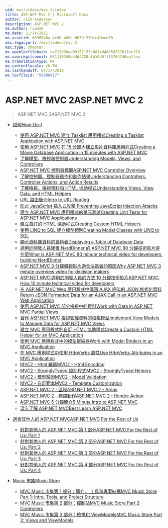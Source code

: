 ```yaml
---
uid: mvc/videos/mvc-2/index
title: ASP.NET MVC 2 | Microsoft Docs
author: rick-anderson
description: ASP.NET MVC 2
ms.author: riande
ms.date: 11/14/2011
ms.assetid: 68968b8a-4f60-449e-8639-978fc40aed70
msc.legacyurl: /mvc/videos/mvc-2
msc.type: chapter
ms.openlocfilehash: aa713d30ad09152155e0834d40d5d757b1fecf78
ms.sourcegitcommit: 0f1119340e4464720cfd16d0ff15764746ea1fea
ms.translationtype: MT
ms.contentlocale: zh-TW
ms.lasthandoff: 04/17/2019
ms.locfileid: "59386017"
---
```

# <a name="aspnet-mvc-2"></a><span data-ttu-id="c6994-103">ASP.NET MVC 2</span><span class="sxs-lookup"><span data-stu-id="c6994-103">ASP.NET MVC 2</span></span>

> <span data-ttu-id="c6994-104">ASP.NET MVC 2</span><span class="sxs-lookup"><span data-stu-id="c6994-104">ASP.NET MVC 2</span></span>


- [<span data-ttu-id="c6994-105">如何</span><span class="sxs-lookup"><span data-stu-id="c6994-105">How-Do-I</span></span>](how-do-i/index.md)

    - [<span data-ttu-id="c6994-106">使用 ASP.NET MVC 建立 Tasklist 應用程式</span><span class="sxs-lookup"><span data-stu-id="c6994-106">Creating a Tasklist Application with ASP.NET MVC</span></span>](how-do-i/creating-a-tasklist-application-with-aspnet-mvc.md)
    - [<span data-ttu-id="c6994-107">使用 ASP.NET MVC 在 15 分鐘內建立影片資料庫應用程式</span><span class="sxs-lookup"><span data-stu-id="c6994-107">Creating a Movie Database Application in 15 minutes with ASP.NET MVC</span></span>](how-do-i/creating-a-movie-database-application-in-15-minutes-with-aspnet-mvc.md)
    - [<span data-ttu-id="c6994-108">了解模型、檢視和控制器</span><span class="sxs-lookup"><span data-stu-id="c6994-108">Understanding Models, Views, and Controllers</span></span>](how-do-i/understanding-models-views-and-controllers.md)
    - [<span data-ttu-id="c6994-109">ASP.NET MVC 控制器概觀</span><span class="sxs-lookup"><span data-stu-id="c6994-109">ASP.NET MVC Controller Overview</span></span>](how-do-i/aspnet-mvc-controller-overview.md)
    - [<span data-ttu-id="c6994-110">了解控制器、控制器動作和動作結果</span><span class="sxs-lookup"><span data-stu-id="c6994-110">Understanding Controllers, Controller Actions, and Action Results</span></span>](how-do-i/understanding-controllers-controller-actions-and-action-results.md)
    - [<span data-ttu-id="c6994-111">了解檢視、檢視資料和 HTML 協助程式</span><span class="sxs-lookup"><span data-stu-id="c6994-111">Understanding Views, View Data, and HTML Helpers</span></span>](how-do-i/understanding-views-view-data-and-html-helpers.md)
    - [<span data-ttu-id="c6994-112">URL 路由簡介</span><span class="sxs-lookup"><span data-stu-id="c6994-112">Intro to URL Routing</span></span>](how-do-i/an-introduction-to-url-routing.md)
    - [<span data-ttu-id="c6994-113">防止 JavaScript 插入式攻擊 </span><span class="sxs-lookup"><span data-stu-id="c6994-113">Preventing JavaScript Injection Attacks</span></span>](how-do-i/preventing-javascript-injection-attacks.md)
    - [<span data-ttu-id="c6994-114">建立 ASP.NET MVC 應用程式的單元測試</span><span class="sxs-lookup"><span data-stu-id="c6994-114">Creating Unit Tests for ASP.NET MVC Applications</span></span>](how-do-i/creating-unit-tests-for-aspnet-mvc-applications.md)
    - [<span data-ttu-id="c6994-115">建立自訂的 HTML 協助程式</span><span class="sxs-lookup"><span data-stu-id="c6994-115">Creating Custom HTML Helpers</span></span>](how-do-i/creating-custom-html-helpers.md)
    - [<span data-ttu-id="c6994-116">使用 LINQ to SQL 建立模型類別</span><span class="sxs-lookup"><span data-stu-id="c6994-116">Creating Model Classes with LINQ to SQL</span></span>](how-do-i/creating-model-classes-with-linq-to-sql.md)
    - [<span data-ttu-id="c6994-117">顯示資料庫資料的資料表</span><span class="sxs-lookup"><span data-stu-id="c6994-117">Displaying a Table of Database Data</span></span>](how-do-i/displaying-a-table-of-database-data.md)
    - [<span data-ttu-id="c6994-118">適用於開發人員建置 NerdDinner 的 ASP.NET MVC 80 分鐘技術影片是什麼</span><span class="sxs-lookup"><span data-stu-id="c6994-118">What is ASP.NET MVC 80 minute technical video for developers, building NerdDinner</span></span>](how-do-i/what-is-aspnet-mvc-80-minute-technical-video-for-developers-building-nerddinner.md)
    - [<span data-ttu-id="c6994-119">ASP.NET MVC 3 分鐘概觀影片適合決策者的原因</span><span class="sxs-lookup"><span data-stu-id="c6994-119">Why ASP.NET MVC 3 minute overview video for decision makers</span></span>](how-do-i/why-aspnet-mvc-3-minute-overview-video-for-decision-makers.md)
    - [<span data-ttu-id="c6994-120">ASP.NET MVC:適用於開發人員的方式 10 分鐘技術影片</span><span class="sxs-lookup"><span data-stu-id="c6994-120">ASP.NET MVC: How 10 minute technical video for developers</span></span>](how-do-i/aspnet-mvc-how-10-minute-technical-video-for-developers.md)
    - [<span data-ttu-id="c6994-121">在 ASP.NET MVC Web 應用程式中傳回 AJAX 呼叫的 JSON 格式化資料</span><span class="sxs-lookup"><span data-stu-id="c6994-121">Return JSON Formatted Data for an AJAX Call in an ASP.NET MVC Web Application</span></span>](how-do-i/how-do-i-return-json-formatted-data-for-an-ajax-call-in-an-aspnet-mvc-web-application.md)
    - [<span data-ttu-id="c6994-122">使用 ASP.NET MVC 部分檢視中的資料</span><span class="sxs-lookup"><span data-stu-id="c6994-122">Work with Data in ASP.NET MVC Partial Views</span></span>](how-do-i/how-do-i-work-with-data-in-aspnet-mvc-partial-views.md)
    - [<span data-ttu-id="c6994-123">實作 ASP.NET MVC 檢視管理資料的檢視模型</span><span class="sxs-lookup"><span data-stu-id="c6994-123">Implement View Models to Manage Data for ASP.NET MVC Views</span></span>](how-do-i/how-do-i-implement-view-models-to-manage-data-for-aspnet-mvc-views.md)
    - [<span data-ttu-id="c6994-124">建立 MVC 應用程式的自訂 HTML 協助程式</span><span class="sxs-lookup"><span data-stu-id="c6994-124">Create a Custom HTML Helper for an MVC Application</span></span>](how-do-i/how-do-i-create-a-custom-html-helper-for-an-mvc-application.md)
    - [<span data-ttu-id="c6994-125">使用 MVC 應用程式中的模型繫結器</span><span class="sxs-lookup"><span data-stu-id="c6994-125">Work with Model Binders in an MVC Application</span></span>](how-do-i/how-do-i-work-with-model-binders-in-an-mvc-application.md)
    - [<span data-ttu-id="c6994-126">在 MVC 應用程式中使用 HttpVerbs 屬性</span><span class="sxs-lookup"><span data-stu-id="c6994-126">Use HttpVerbs Attributes in an MVC Application</span></span>](how-do-i/how-do-i-use-httpverbs-attributes-in-an-mvc-application.md)
    - [<span data-ttu-id="c6994-127">MVC2 - Html 編碼</span><span class="sxs-lookup"><span data-stu-id="c6994-127">MVC2 - Html Encoding</span></span>](how-do-i/mvc2-html-encoding.md)
    - [<span data-ttu-id="c6994-128">MVC2 - StronglyTyped 協助程式</span><span class="sxs-lookup"><span data-stu-id="c6994-128">MVC2 - StronglyTyped Helpers</span></span>](how-do-i/mvc2-stronglytyped-helpers.md)
    - [<span data-ttu-id="c6994-129">MVC2 - 模型驗證</span><span class="sxs-lookup"><span data-stu-id="c6994-129">MVC2 - Model Validation</span></span>](how-do-i/mvc2-model-validation.md)
    - [<span data-ttu-id="c6994-130">MVC2 - 自訂範本</span><span class="sxs-lookup"><span data-stu-id="c6994-130">MVC2 - Template Customization</span></span>](how-do-i/mvc2-template-customization.md)
    - [<span data-ttu-id="c6994-131">ASP.NET MVC 2 - 區域</span><span class="sxs-lookup"><span data-stu-id="c6994-131">ASP.NET MVC 2 - Areas</span></span>](how-do-i/aspnet-mvc-2-areas.md)
    - [<span data-ttu-id="c6994-132">ASP.NET MVC 2 - 轉譯動作</span><span class="sxs-lookup"><span data-stu-id="c6994-132">ASP.NET MVC 2 - Render Action</span></span>](how-do-i/aspnet-mvc-2-render-action.md)
    - [<span data-ttu-id="c6994-133">ASP.NET MVC 5 分鐘簡介</span><span class="sxs-lookup"><span data-stu-id="c6994-133">5 Minute Intro to ASP.NET MVC</span></span>](how-do-i/5-minute-introduction-to-aspnet-mvc.md)
    - [<span data-ttu-id="c6994-134">深入了解 ASP.NET MVC</span><span class="sxs-lookup"><span data-stu-id="c6994-134">Best Learn ASP.NET MVC</span></span>](how-do-i/how-to-best-learn-asp-net-mvc.md)
- [<span data-ttu-id="c6994-135">適合其他人的 ASP.NET MVC</span><span class="sxs-lookup"><span data-stu-id="c6994-135">ASP.NET MVC For the Rest of Us</span></span>](aspnet-mvc-for-the-rest-of-us/index.md)

    - [<span data-ttu-id="c6994-136">針對其他人的 ASP.NET MVC:第 1 部分</span><span class="sxs-lookup"><span data-stu-id="c6994-136">ASP.NET MVC For the Rest of Us: Part 1</span></span>](aspnet-mvc-for-the-rest-of-us/aspnet-mvc-for-the-rest-of-us-part-1.md)
    - [<span data-ttu-id="c6994-137">針對其他人的 ASP.NET MVC:第 2 部分</span><span class="sxs-lookup"><span data-stu-id="c6994-137">ASP.NET MVC For the Rest of Us: Part 2</span></span>](aspnet-mvc-for-the-rest-of-us/aspnet-mvc-for-the-rest-of-us-part-2.md)
    - [<span data-ttu-id="c6994-138">針對其他人的 ASP.NET MVC:第 3 部分</span><span class="sxs-lookup"><span data-stu-id="c6994-138">ASP.NET MVC For the Rest of Us: Part 3</span></span>](aspnet-mvc-for-the-rest-of-us/aspnet-mvc-for-the-rest-of-us-part-3.md)
    - [<span data-ttu-id="c6994-139">針對其他人的 ASP.NET MVC:第 4 部分</span><span class="sxs-lookup"><span data-stu-id="c6994-139">ASP.NET MVC For the Rest of Us: Part 4</span></span>](aspnet-mvc-for-the-rest-of-us/aspnet-mvc-for-the-rest-of-us-part-4.md)
- [<span data-ttu-id="c6994-140">Music 市集</span><span class="sxs-lookup"><span data-stu-id="c6994-140">Music Store</span></span>](music-store/index.md)

    - [<span data-ttu-id="c6994-141">MVC Music 市集第 1 部分：簡介、 工具和專案結構</span><span class="sxs-lookup"><span data-stu-id="c6994-141">MVC Music Store Part 1: Intro, Tools, and Project Structure</span></span>](music-store/mvc-music-store-part-1-intro-tools-and-project-structure.md)
    - [<span data-ttu-id="c6994-142">MVC Music 市集第 2 部分：控制站</span><span class="sxs-lookup"><span data-stu-id="c6994-142">MVC Music Store Part 2: Controllers</span></span>](music-store/mvc-music-store-part-2-controllers.md)
    - [<span data-ttu-id="c6994-143">MVC Music 市集第 3 部分：檢視和 ViewModels</span><span class="sxs-lookup"><span data-stu-id="c6994-143">MVC Music Store Part 3: Views and ViewModels</span></span>](music-store/mvc-music-store-part-3-views-and-viewmodels.md)
